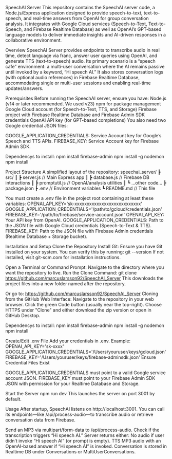 SpeechAI Server
This repository contains the SpeechAI server code, a Node.js/Express application designed to provide speech-to-text, text-to-speech, and real-time answers from OpenAI for group conversation analysis. It integrates with Google Cloud services (Speech-to-Text, Text-to-Speech, and Firebase Realtime Database) as well as OpenAI’s GPT-based language models to deliver immediate insights and AI-driven responses in a collaborative environment.

Overview
SpeechAI Server provides endpoints to transcribe audio in real time, detect language via franc, answer user queries using OpenAI, and generate TTS (text-to-speech) audio. Its primary scenario is a “speech cafe” environment: a multi-user conversation where the AI remains passive until invoked by a keyword, “Hi speech AI.” It also stores conversation logs (with optional audio references) in Firebase Realtime Database, accommodating single or multi-user sessions and enabling real-time updates/answers.

Prerequisites
Before running the SpeechAI server, ensure you have:
Node.js (v14 or later recommended. We used v23)
npm for package management
Google Cloud account (for Speech-to-Text, TTS, and Storage)
Firebase project with Firebase Realtime Database and Firebase Admin SDK credentials
OpenAI API key (for GPT-based completions)
You also need two Google credential JSON files:

GOOGLE_APPLICATION_CREDENTIALS: Service Account key for Google’s Speech and TTS APIs.
FIREBASE_KEY: Service Account key for Firebase Admin SDK.

Dependencys to install:
npm install firebase-admin
npm install -g nodemon
npm install

Project Structure
A simplified layout of the repository:
speechai_server/
┣ src/
┃ ┣ server.js // Main Express app
┃ ┣ database.js // Firebase DB interactions
┃ ┣ promptutil.js // OpenAI/analysis utilities
┃ ┗ ...other code...
┣ package.json
┣ .env // Environment variables
┗ README.md // This file

You must create a .env file in the project root containing at least these variables:
OPENAI_API_KEY='sk-xxxxxxxxxxxxxxxxxxxxxxxxxxx'
GOOGLE_APPLICATION_CREDENTIALS='/path/to/gcloud/credentials.json'
FIREBASE_KEY='/path/to/firebase/service-account.json'
OPENAI_API_KEY: Your API key from OpenAI.
GOOGLE_APPLICATION_CREDENTIALS: Path to the JSON file with Google Cloud credentials (Speech-to-Text & TTS).
FIREBASE_KEY: Path to the JSON file with Firebase Admin credentials (Realtime Database + Storage bucket).

Installation and Setup
Clone the Repository
Install Git: Ensure you have Git installed on your system. You can verify this by running:
git --version
If not installed, visit git-scm.com for installation instructions.

Open a Terminal or Command Prompt: Navigate to the directory where you want the repository to live.
Run the Clone Command:
git clone https://github.com/marcuslarsson92/SpeechAI_Server
This downloads the project files into a new folder named after the repository.

Or go to: https://github.com/marcuslarsson92/SpeechAI_Server
Cloning from the GitHub Web Interface:
Navigate to the repository in your web browser.
Click the green Code button (usually near the top-right).
Choose HTTPS under "Clone" and either download the zip version or open in GitHub Desktop.

Dependencys to install:
npm install firebase-admin
npm install -g nodemon
npm install

Create/Edit .env File
Add your credentials in .env. Example:
OPENAI_API_KEY='sk-xxxx'
GOOGLE_APPLICATION_CREDENTIALS='/Users/youruser/keys/gcloud.json'
FIREBASE_KEY='/Users/youruser/keys/firebase-adminsdk.json'
Ensure Credential Files Exist

GOOGLE_APPLICATION_CREDENTIALS must point to a valid Google service account JSON.
FIREBASE_KEY must point to your Firebase Admin SDK JSON with permission for your Realtime Database and Storage.

Start the Server
npm run dev
This launches the server on port 3001 by default.

Usage
After startup, SpeechAI listens on http://localhost:3001. You can call its endpoints—like /api/process-audio—to transcribe audio or retrieve conversation data from Firebase.

Send an MP3 via multipart/form-data to /api/process-audio.
Check if the transcription triggers “Hi speech AI.”
Server returns either:
No audio if user didn’t invoke “Hi speech AI” (or prompt is empty).
TTS MP3 audio with an OpenAI-based answer if “Hi speech AI” is invoked.
Conversation is stored in Realtime DB under Conversations or MultiUserConversations.
